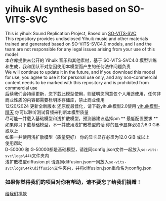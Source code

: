 # yihuik AI synthesis based on SO-VITS-SVC
This is yihuik Sound Replication Project, Based on <a href="https://github.com/svc-develop-team/so-vits-svc">SO-VITS-SVC</a> <br>
This repository provides undisclosed Yihuik music and other materials trained and generated based on SO-VITS-SVC4.0 models, and I and the team are not responsible for any legal issues arising from your use of this model <br>
本仓库提供未公开的 Yihuik 音乐和其他素材，基于 SO-VITS-SVC4.0 模型训练和生成，我和团队不对您因使用本模型而产生的任何法律问题负责 <br>
We will continue to update it in the future, and if you download this model for use, you agree to use it for personal use only, and any non-commercial content needs to be marked with this repository and is prohibited from commercial use <br>
后续我们会持续更新，您下载此模型使用，则证明您同意仅个人用途使用，任何非商业性质的内容都需要标明本存储库，禁止商业使用 <br>
12/20/2024 更新全新版本 还原度最佳化，请下载yihuik模型2.0使用 <a href="https://drive.xmlans.com/s/QoIq">yihuik模型-晴天</a> 你可以聆听测试音频来判断本模型质量 <br>
尽可能一并载入基础模型和浅扩散模型，预测器建议选择pm
** 最低配置要求 **
如果你只下载基础模型，不一并使用浅扩散模型的话 你的显卡显存必须为8.0 GiB 或以上 <br>
如果一并使用浅扩散模型（质量更好） 你的显卡显存必须为12.0 GiB 或以上 <br>
使用帮助<br>
D-50000 和 G-50000都是基础模型，请连同config.json文件一起放入<code>so-vits-svc\logs\44k</code>文件夹内 <br>
浅扩散模型diffusion.pt 请连同diffusion.json一同放入<code>so-vits-svc\logs\44k\diffusion</code>文件夹内，并将diffusion.json重命名为config.json <br>
<h3>如果你觉得我们的项目对你有帮助，请不要忘了给我们捐赠！</h3>
<a href="https://donate.xmlans.com">给我们捐款</a>
